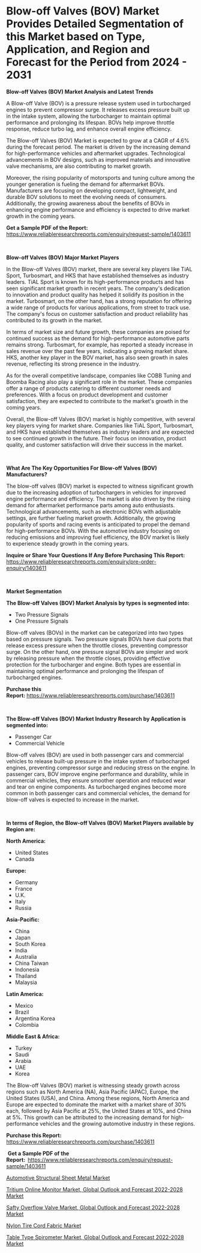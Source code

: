 <p><h1>Blow-off Valves (BOV) Market Provides Detailed Segmentation of this Market based on Type, Application, and Region and Forecast for the Period from 2024 - 2031</h1></p><p><strong>Blow-off Valves (BOV) Market Analysis and Latest Trends</strong></p>
<p><p>A Blow-off Valve (BOV) is a pressure release system used in turbocharged engines to prevent compressor surge. It releases excess pressure built up in the intake system, allowing the turbocharger to maintain optimal performance and prolonging its lifespan. BOVs help improve throttle response, reduce turbo lag, and enhance overall engine efficiency.</p><p>The Blow-off Valves (BOV) Market is expected to grow at a CAGR of 4.6% during the forecast period. The market is driven by the increasing demand for high-performance vehicles and aftermarket upgrades. Technological advancements in BOV designs, such as improved materials and innovative valve mechanisms, are also contributing to market growth.</p><p>Moreover, the rising popularity of motorsports and tuning culture among the younger generation is fueling the demand for aftermarket BOVs. Manufacturers are focusing on developing compact, lightweight, and durable BOV solutions to meet the evolving needs of consumers. Additionally, the growing awareness about the benefits of BOVs in enhancing engine performance and efficiency is expected to drive market growth in the coming years.</p></p>
<p><strong>Get a Sample PDF of the Report:&nbsp;</strong> <a href="https://www.reliableresearchreports.com/enquiry/request-sample/1403611">https://www.reliableresearchreports.com/enquiry/request-sample/1403611</a></p>
<p>&nbsp;</p>
<p><strong>Blow-off Valves (BOV) Major Market Players</strong></p>
<p><p>In the Blow-off Valves (BOV) market, there are several key players like TiAL Sport, Turbosmart, and HKS that have established themselves as industry leaders. TiAL Sport is known for its high-performance products and has seen significant market growth in recent years. The company's dedication to innovation and product quality has helped it solidify its position in the market. Turbosmart, on the other hand, has a strong reputation for offering a wide range of products for various applications, from street to track use. The company's focus on customer satisfaction and product reliability has contributed to its growth in the market.</p><p>In terms of market size and future growth, these companies are poised for continued success as the demand for high-performance automotive parts remains strong. Turbosmart, for example, has reported a steady increase in sales revenue over the past few years, indicating a growing market share. HKS, another key player in the BOV market, has also seen growth in sales revenue, reflecting its strong presence in the industry.</p><p>As for the overall competitive landscape, companies like COBB Tuning and Boomba Racing also play a significant role in the market. These companies offer a range of products catering to different customer needs and preferences. With a focus on product development and customer satisfaction, they are expected to contribute to the market's growth in the coming years.</p><p>Overall, the Blow-off Valves (BOV) market is highly competitive, with several key players vying for market share. Companies like TiAL Sport, Turbosmart, and HKS have established themselves as industry leaders and are expected to see continued growth in the future. Their focus on innovation, product quality, and customer satisfaction will drive their success in the market.</p></p>
<p>&nbsp;</p>
<p><strong>What Are The Key Opportunities For Blow-off Valves (BOV) Manufacturers?</strong></p>
<p><p>The blow-off valves (BOV) market is expected to witness significant growth due to the increasing adoption of turbochargers in vehicles for improved engine performance and efficiency. The market is also driven by the rising demand for aftermarket performance parts among auto enthusiasts. Technological advancements, such as electronic BOVs with adjustable settings, are further fueling market growth. Additionally, the growing popularity of sports and racing events is anticipated to propel the demand for high-performance BOVs. With the automotive industry focusing on reducing emissions and improving fuel efficiency, the BOV market is likely to experience steady growth in the coming years.</p></p>
<p><strong>Inquire or Share Your Questions If Any Before Purchasing This Report:</strong> <a href="https://www.reliableresearchreports.com/enquiry/pre-order-enquiry/1403611">https://www.reliableresearchreports.com/enquiry/pre-order-enquiry/1403611</a></p>
<p>&nbsp;</p>
<p><strong>Market Segmentation</strong></p>
<p><strong>The Blow-off Valves (BOV) Market Analysis by types is segmented into:</strong></p>
<p><ul><li>Two Pressure Signals</li><li>One Pressure Signals</li></ul></p>
<p><p>Blow-off valves (BOVs) in the market can be categorized into two types based on pressure signals. Two pressure signals BOVs have dual ports that release excess pressure when the throttle closes, preventing compressor surge. On the other hand, one pressure signal BOVs are simpler and work by releasing pressure when the throttle closes, providing effective protection for the turbocharger and engine. Both types are essential in maintaining optimal performance and prolonging the lifespan of turbocharged engines.</p></p>
<p><strong>Purchase this Report:&nbsp;</strong><a href="https://www.reliableresearchreports.com/purchase/1403611">https://www.reliableresearchreports.com/purchase/1403611</a></p>
<p>&nbsp;</p>
<p><strong>The Blow-off Valves (BOV) Market Industry Research by Application is segmented into:</strong></p>
<p><ul><li>Passenger Car</li><li>Commercial Vehicle</li></ul></p>
<p><p>Blow-off valves (BOV) are used in both passenger cars and commercial vehicles to release built-up pressure in the intake system of turbocharged engines, preventing compressor surge and reducing stress on the engine. In passenger cars, BOV improve engine performance and durability, while in commercial vehicles, they ensure smoother operation and reduced wear and tear on engine components. As turbocharged engines become more common in both passenger cars and commercial vehicles, the demand for blow-off valves is expected to increase in the market.</p></p>
<p>&nbsp;</p>
<p><strong>In terms of Region, the Blow-off Valves (BOV) Market Players available by Region are:</strong></p>
<p>
    <p> <strong> North America: </strong>
        <ul>
            <li>United States</li>
            <li>Canada</li>
        </ul>
        </p> 
    <p> <strong> Europe: </strong>
        <ul>
            <li>Germany</li>
            <li>France</li>
            <li>U.K.</li>
            <li>Italy</li>
            <li>Russia</li>
        </ul>
        </p> 
    <p> <strong> Asia-Pacific: </strong>
        <ul>
            <li>China</li>
            <li>Japan</li>
            <li>South Korea</li>
            <li>India</li>
            <li>Australia</li>
            <li>China Taiwan</li>
            <li>Indonesia</li>
            <li>Thailand</li>
            <li>Malaysia</li>
        </ul>
        </p> 
    <p> <strong> Latin America: </strong>
        <ul>
            <li>Mexico</li>
            <li>Brazil</li>
            <li>Argentina Korea</li>
            <li>Colombia</li>
        </ul>
        </p> 
    <p> <strong> Middle East & Africa: </strong>
        <ul>
            <li>Turkey</li>
            <li>Saudi</li>
            <li>Arabia</li>
            <li>UAE</li>
            <li>Korea</li>
        </ul>
    </p>
    </p>
<p><p>The Blow-off Valves (BOV) market is witnessing steady growth across regions such as North America (NA), Asia Pacific (APAC), Europe, the United States (USA), and China. Among these regions, North America and Europe are expected to dominate the market with a market share of 30% each, followed by Asia Pacific at 25%, the United States at 10%, and China at 5%. This growth can be attributed to the increasing demand for high-performance vehicles and the growing automotive industry in these regions.</p></p>
<p><strong>Purchase this Report: </strong><a href="https://www.reliableresearchreports.com/purchase/1403611">https://www.reliableresearchreports.com/purchase/1403611</a></p>
<p>&nbsp;<strong>Get a Sample PDF of the Report:&nbsp;&nbsp;</strong><a href="https://www.reliableresearchreports.com/enquiry/request-sample/1403611">https://www.reliableresearchreports.com/enquiry/request-sample/1403611</a></p>
<p><strong></strong></p>
<p><p><a href="https://view.publitas.com/reportprime-1/automotive-structural-sheet-metal-market-offer-valuable-insights-into-market-size-market-share-market-trends-and-projections-spanning-from-2024-to-2031/">Automotive Structural Sheet Metal Market</a></p><p><a href="https://cute-banjo-8ca.notion.site/Global-Tritium-Online-Monitor-Market-Global-Outlook-and-Forecast-2022-2028-Market-Size-and-Market-T-3d33d0814eaa4a2b8da2ca7e4d907fea">Tritium Online Monitor Market, Global Outlook and Forecast 2022-2028 Market</a></p><p><a href="https://glittery-fuchsia-86a.notion.site/Safty-Overflow-Valve-Market-Global-Outlook-and-Forecast-2022-2028-Market-Size-and-Examines-its-Mar-4a0c7f2326924a45b0efcb22bbca7f71">Safty Overflow Valve Market, Global Outlook and Forecast 2022-2028 Market</a></p><p><a href="https://view.publitas.com/reportprime-1/insights-into-nylon-tire-cord-fabric-market-size-analysing-market-share-trends-and-growth-from-2024-to-2031/">Nylon Tire Cord Fabric Market</a></p><p><a href="https://silk-columnist-571.notion.site/Table-Type-Spirometer-Market-Global-Outlook-and-Forecast-2022-2028-Market-Provides-Detailed-Segment-4d15aca067064f0db2506d71ca18cf05">Table Type Spirometer Market, Global Outlook and Forecast 2022-2028 Market</a></p></p>